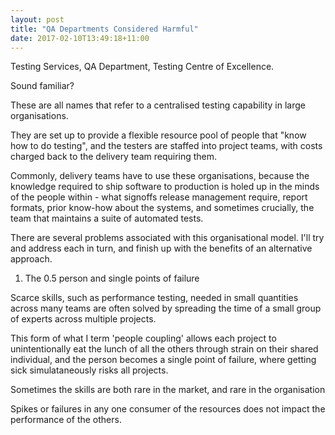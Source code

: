 ```yaml
---
layout: post
title: "QA Departments Considered Harmful"
date: 2017-02-10T13:49:18+11:00
---
```


Testing Services, QA Department, Testing Centre of Excellence.

Sound familiar?

These are all names that refer to a centralised testing capability in large organisations.

They are set up to provide a flexible resource pool of people that "know how to do testing", and the testers are staffed into project teams, with costs charged back to the delivery team requiring them.

Commonly, delivery teams have to use these organisations, because the knowledge required to ship software to production is holed up in the minds of the people within - what signoffs release management require, report formats, prior know-how about the systems, and sometimes crucially, the team that maintains a suite of automated tests.

There are several problems associated with this organisational model. I'll try and address each in turn, and finish up with the benefits of an alternative approach.

1. The 0.5 person and single points of failure

Scarce skills, such as performance testing, needed in small quantities across many teams are often solved by spreading the time of a small group of experts across multiple projects.

This form of what I term 'people coupling' allows each project to unintentionally eat the lunch of all the others through strain on their shared individual, and the person becomes a single point of failure, where getting sick simulataneously risks all projects.

Sometimes the skills are both rare in the market, and rare in the organisation

Spikes or failures in any one consumer of the resources does not impact the performance of the others.


















